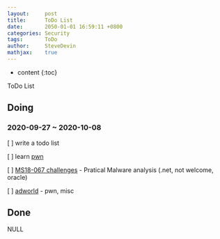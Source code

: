 ```yaml
---
layout:     post
title:      ToDo List
date:       2050-01-01 16:59:11 +0800
categories: Security
tags:       ToDo
author:     SteveDevin
mathjax:    true
---
```

* content
{:toc}

ToDo List



## Doing

### 2020-09-27 ~ 2020-10-08
[ ] write a todo list

[ ] learn [pwn](http://docs.pwntools.com/en/stable)

[ ] [MS18-067 challenges](http://bachang.ms08067.com/challenges)
    - Pratical Malware analysis (.net, not welcome, oracle)
    
[ ] [adworld](https://adworld.xctf.org.cn/task)
    - pwn, misc

## Done

NULL